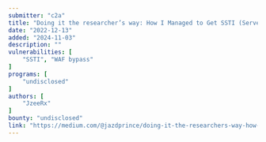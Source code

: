 ```yaml
---
submitter: "c2a"
title: "Doing it the researcher’s way: How I Managed to Get SSTI (Server Side Template Injection) which lead to arbitrary file reading on One of the Leading Payment Systems in Asia"
date: "2022-12-13"
added: "2024-11-03"
description: ""
vulnerabilities: [
    "SSTI", "WAF bypass"
]
programs: [
    "undisclosed"
]
authors: [
    "JzeeRx"
]
bounty: "undisclosed"
link: "https://medium.com/@jazdprince/doing-it-the-researchers-way-how-i-managed-to-get-ssti-server-side-template-injection-which-66b239ca0104"
---
```




